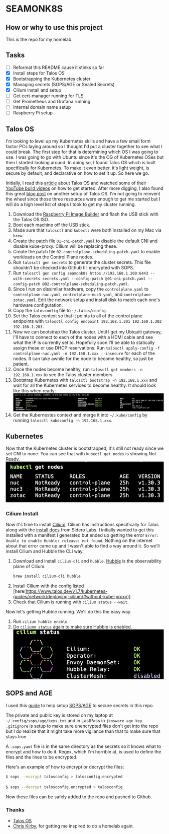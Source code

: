 # SEAMONK8S


## How or why to use this project

This is the repo for my homelab.

## Tasks

- [ ] Reformat this README cause it stinks so far
- [x] Install steps for Talos OS
- [x] Bootstrapping the Kubernetes cluster
- [x] Managing secrets (SOPS/AGE or Sealed Secrets)
- [x] Cilium install and setup
- [ ] Get cert-manager running for TLS
- [ ] Get Prometheus and Grafana running
- [ ] Internal domain name setup
- [ ] Raspberry Pi setup

## Talos OS

I'm looking to level up my Kubernetes skills and have a few small form factor PCs laying around so I thought I'd put a cluster together to see what I could break. The first step for that is determining which OS I was going to use. I was going to go with Ubuntu since it's the OG of Kubernetes OSes but then I started looking around. In doing so, I found Talos OS which is built specifically for Kubernetes. To make it even better, it's light weight, is secure by default, and declarative on how to set it up. So here we go.

Initially, I read this [article](https://mirceanton.com/posts/2023-11-28-the-best-os-for-kubernetes/) about Talos OS and watched some of their [YouTube build videos](https://www.youtube.com/@SideroLabs/videos?view=2&sort=dd&live_view=503&shelf_id=6) on how to get started. After more digging, I also found this great [blog post](https://a-cup-of.coffee/blog/talos/) on another setup of Talos OS. I'm not going to reinvent the wheel since those three resources were enough to get me started but I will do a high level list of steps I took to get my cluster running.

1. Download the [Raspberry Pi Image Builder](https://www.raspberrypi.com/software/) and flash the USB stick with the Talos OS ISO.
1. Boot each machine off the USB stick.
1. Made sure that `talosctl` and `kubectl` were both installed on my Mac via `brew`.
1. Create the patch file `01-cni-patch.yaml` to disable the default CNI and disable kube-proxy. Cilium will be replacing these.
1. Create the patch file `02-controlplane-scheduling-patch.yaml` to enable workloads on the Control Plane nodes.
1. Run `talosctl gen secrets` to generate the cluster secrets. This file shouldn't be checked into Github till encrypted with SOPS.
1. Run `talosctl gen config seamonk8s https://192.168.1.200:6443 --with-secrets secrets.yaml --config-patch @01-cni-patch.yaml --config-patch @02-controlplane-scheduling-patch.yaml`.
1. Since I run on dissimilar hardware, copy the `controlplane.yaml` to `controlplane-nuc.yaml`, `controlplane-nuc3.yaml`, and `controlplane-zotac.yaml`. Edit the network setup and install disk to match each one's hardware configuration.
1. Copy the `talosconfig` file to `~/.talos/config`.
1. Set the Talos context so that it points to all of the control plane endpoints with `talosctl config endpoint 192.168.1.201 192.168.1.202 192.168.1.203`. 
1. Now we can bootstrap the Talos cluster. Until I get my Ubiquiti gateway, I'll have to connect to each of the nodes with a HDMI cable and see what the IP is currently set to. Hopefully soon I'll be able to statically assign these or use DHCP reservations.
Run `talosctl apply-config -f controlplane-nuc.yaml -n 192.168.1.xxx --insecure` for each of the nodes. It can take awhile for the node to become healthy, so just be patient.
1. Once the nodes become healthy, run `talosctl get members -n 192.168.1.xxx` to see the Talos cluster members.
1. Bootstrap Kubernetes with `talosctl bootstrap -n 192.168.1.xxx` and wait for all the Kubernetes services to become healthy. It should look like this when ready:
![image](_docs/bootstrap-status.jpg)
1. Get the Kubernestes context and merge it into `~/.kube/config` by running `talosctl kubeconfig -n 192.168.1.xxx`.

## Kubernetes

Now that the Kubernetes cluster is bootstrapped, it's still not ready since we set CNI to none. You can see that with `kubectl get nodes` is showing Not Ready. ![image](_docs/kubectl-not-ready.jpg)

### Cilium Install

Now it's time to install [Cilium](https://docs.cilium.io/en/stable/installation/k8s-install-helm/). Cilium has instructions specifically for Talos along with the [install docs](https://www.talos.dev/v1.7/kubernetes-guides/network/deploying-cilium/) from Sidero Labs. I initially wanted to get this installed with a manifest I generated but ended up getting the error `Error: Unable to enable Hubble: release: not found`. Nothing on the internet about that error came up and I wasn't able to find a way around it. So we'll install Cilium and Hubble the CLI way.

1. Download and install `cilium-cli` and `hubble`. [Hubble](https://docs.cilium.io/en/stable/gettingstarted/hubble_intro/) is the observability plane of Cilium.
    ```bash
    brew install cilium-cli hubble
    ```
1. Install Cilium with the config listed [here(https://www.talos.dev/v1.7/kubernetes-guides/network/deploying-cilium/#without-kube-proxy)].
1. Check that Cilium is running with `cilium status --wait`.

Now let's getting Hubble running. We'll do this the easy way.
1. Run `cilium hubble enable`.
1. Do `ciliumm status` again to make sure Hubble is enabled.
    ![image](_docs/hubble-enabled.jpg)

## SOPS and AGE

I used this [guide](https://mirceanton.com/posts/doing-secrets-the-gitops-way/) to help setup [SOPS](https://github.com/getsops/sops)/[AGE](https://github.com/FiloSottile/age) to secure secrets in this repo.

The private and public key is stored on my laptop at `~/.config/sops/age/keys.txt` and in LastPass in `jknsware age key`. `.gitignore` is setup to make sure unencrypted files don't get into the repo but I do realize that it might take more vigilance than that to make sure that stays true.

A `.sops.yaml` file is in the same directory as the secrets so it knows what to encrypt and how to do it. Regex, which I'm horrible at, is used to define the files and the lines to be encrypted. 


Here's an example of how to encrypt or decrypt the files:
```bash
$ sops --encrypt talosconfig > talosconfig.encrypted

$ sops --decrypt talosconfig.encrypted > talosconfig
```

Now these files can be safely added to the repo and pushed to Github.

### Thanks

- [Talos OS](https://www.talos.dev/)
- [Chris Kirby](https://chriskirby.net), for getting me inspired to do a homelab again.
